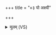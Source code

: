 +++
title = "०३ यो अक्ष्यौ"

+++
<details><summary>मूलम् (VS)</summary>

यो अ॒क्ष्यौ॑ परि॒सर्प॑ति॒ यो नासे॑ परि॒सर्प॑ति।  
द॒तां यो मद्यं॒ गच्छ॑ति॒ तं क्रिमिं॑ जम्भयामसि ॥
</details>